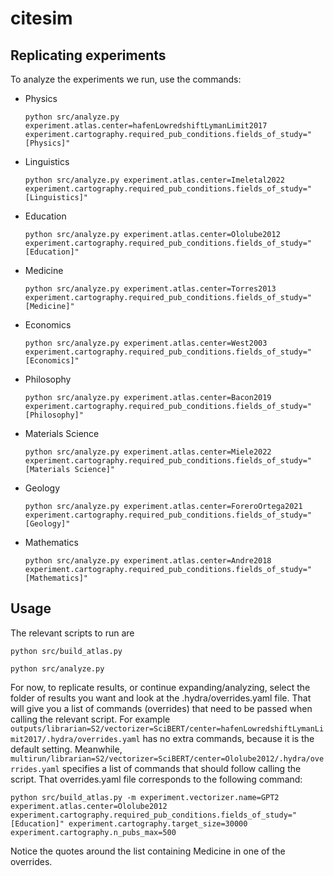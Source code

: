 # citesim

## Replicating experiments

To analyze the experiments we run, use the commands:

- Physics
    
    `python src/analyze.py experiment.atlas.center=hafenLowredshiftLymanLimit2017 experiment.cartography.required_pub_conditions.fields_of_study="[Physics]"`

- Linguistics

    `python src/analyze.py experiment.atlas.center=Imeletal2022 experiment.cartography.required_pub_conditions.fields_of_study="[Linguistics]"`

- Education

    `python src/analyze.py experiment.atlas.center=Ololube2012 experiment.cartography.required_pub_conditions.fields_of_study="[Education]"`

- Medicine

    `python src/analyze.py experiment.atlas.center=Torres2013 experiment.cartography.required_pub_conditions.fields_of_study="[Medicine]"`

- Economics
    
    `python src/analyze.py experiment.atlas.center=West2003 experiment.cartography.required_pub_conditions.fields_of_study="[Economics]"`

- Philosophy
    
    `python src/analyze.py experiment.atlas.center=Bacon2019 experiment.cartography.required_pub_conditions.fields_of_study="[Philosophy]"`

- Materials Science

    `python src/analyze.py experiment.atlas.center=Miele2022 experiment.cartography.required_pub_conditions.fields_of_study="[Materials Science]"`

- Geology

    `python src/analyze.py experiment.atlas.center=ForeroOrtega2021 experiment.cartography.required_pub_conditions.fields_of_study="[Geology]"`

- Mathematics

    `python src/analyze.py experiment.atlas.center=Andre2018 experiment.cartography.required_pub_conditions.fields_of_study="[Mathematics]"`


## Usage

The relevant scripts to run are

`python src/build_atlas.py`

`python src/analyze.py`

For now, to replicate results, or continue expanding/analyzing, select the folder of results you want and look at the .hydra/overrides.yaml file. That will give you a list of commands (overrides) that need to be passed when calling the relevant script. For example `outputs/librarian=S2/vectorizer=SciBERT/center=hafenLowredshiftLymanLimit2017/.hydra/overrides.yaml` has no extra commands, because it is the default setting. Meanwhile, `multirun/librarian=S2/vectorizer=SciBERT/center=Ololube2012/.hydra/overrides.yaml` specifies a list of commands that should follow calling the script. That overrides.yaml file corresponds to the following command:

`python src/build_atlas.py -m experiment.vectorizer.name=GPT2 experiment.atlas.center=Ololube2012 experiment.cartography.required_pub_conditions.fields_of_study="[Education]" experiment.cartography.target_size=30000 experiment.cartography.n_pubs_max=500`

Notice the quotes around the list containing Medicine in one of the overrides.
